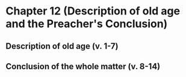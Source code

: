 # Chapter 12 (Description of old age and the Preacher's Conclusion)

## Description of old age (v. 1-7)

## Conclusion of the whole matter (v. 8-14)
